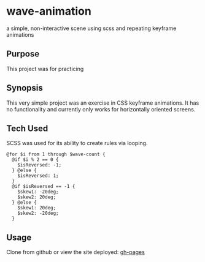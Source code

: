 # wave-animation
a simple, non-interactive scene using scss and repeating keyframe animations

## Purpose
This project was for practicing 

## Synopsis
This very simple project was an exercise in CSS keyframe animations. It has no functionality and currently only works for horizontally oriented screens. 

## Tech Used
SCSS was used for its ability to create rules via looping. 
```
@for $i from 1 through $wave-count {
  @if $i % 2 == 0 {
    $isReversed: -1;
  } @else {
    $isReversed: 1;
  }
  @if $isReversed == -1 {
    $skew1: -20deg;
    $skew2: 20deg;
  } @else {
    $skew1: 20deg;
    $skew2: -20deg;
  }
```
## Usage
Clone from github or view the site deployed: [gh-pages](https://ckjpdx.github.io/wave-animation/)


